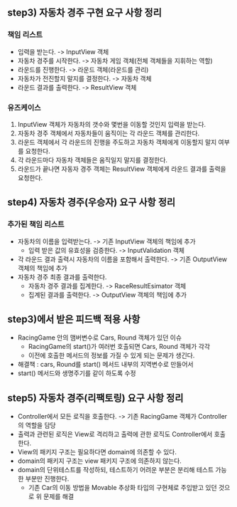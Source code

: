 ## step3) 자동차 경주 구현 요구 사항 정리

### 책임 리스트

* 입력을 받는다. -> InputView 객체
* 자동차 경주를 시작한다. -> 자동차 게임 객체(전체 객체들을 지휘하는 역할)
* 라운드를 진행한다. -> 라운드 객체(라운드를 관리)
* 자동차가 전진할지 말지를 결정한다. -> 자동차 객체
* 라운드 결과를 출력한다. -> ResultView 객체

### 유즈케이스

1. InputView 객체가 자동차의 갯수와 몇번을 이동할 것인지 입력을 받는다.
2. 자동차 경주 객체에서 자동차들이 움직이는 각 라운드 객체를 관리한다.
3. 라운드 객체에서 각 라운드의 진행을 주도하고 자동차 객체에게 이동할지 말지 여부를 요청한다.
4. 각 라운드마다 자동차 객체들은 움직일지 말지를 결정한다.
5. 라운드가 끝나면 자동자 경주 객체는 ResultView 객체에게 라운드 결과를 출력을 요청한다.

## step4) 자동차 경주(우승자) 요구 사항 정리

### 추가된 책임 리스트

* 자동차의 이름을 입력받는다. -> 기존 InputView 객체의 책임에 추가
    * 입력 받은 값의 유효성을 검증한다. -> InputValidation 객체
* 각 라운드 결과 출력시 자동차의 이름을 포함해서 출력한다. -> 기존 OutputView 객체의 책임에 추가
* 자동차 경주 최종 결과를 출력한다.
    * 자동차 경주 결과를 집계한다. -> RaceResultEsimator 객체
    * 집계된 결과를 출력한다. -> OutputView 객체의 책임에 추가

## step3)에서 받은 피드백 적용 사항

* RacingGame 안의 맴버변수로 Cars, Round 객체가 있던 이슈
    * RacingGame의 start()가 여러번 호출되면 Cars, Round 객체가 각각
    * 이전에 호출한 메서드의 정보를 가질 수 있게 되는 문제가 생긴다.
* 해결책 : cars, Round를 start() 메서드 내부의 지역변수로 만들어서
* start() 메서드와 생명주기를 같이 하도록 수정

## step5) 자동차 경주(리팩토링) 요구 사항 정리

* Controller에서 모든 로직을 호출한다. -> 기존 RacingGame 객체가 Controller의 역할을 담당
* 출력과 관련된 로직은 View로 격리하고 출력에 관한 로직도 Controller에서 호출한다.
* View의 패키지 구조는 필요하다면 domain에 의존할 수 있다.
* domain의 패키지 구조는 view 패키지 구조에 의존하지 않는다.
* domain의 단위테스트를 작성하되, 테스트하기 어려운 부분은 분리해 테스트 가능한 부분만 진행한다.
    * 기존 Car의 이동 방법을 Movable 추상화 타입의 구현체로 주입받고 있던 것으로 위 문제를 해결
